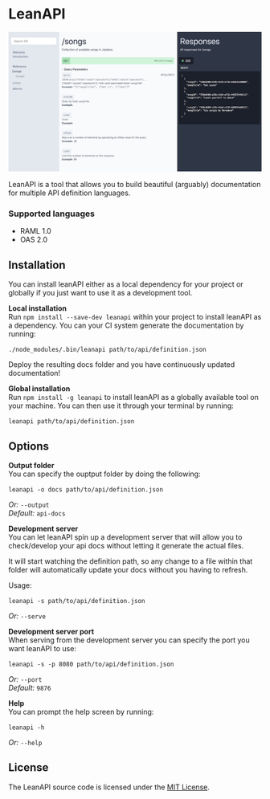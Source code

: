 # LeanAPI

![LeanAPI screenshot](./repository/readme-top.jpg)

LeanAPI is a tool that allows you to build beautiful (arguably) documentation for multiple API definition languages. 

### Supported languages
* RAML 1.0
* OAS 2.0

## Installation

You can install leanAPI either as a local dependency for your project or globally if you just want to use it as a development tool.

**Local installation**  
Run `npm install --save-dev leanapi` within your project to install leanAPI as a dependency. You can your CI system generate the documentation by running:

```
./node_modules/.bin/leanapi path/to/api/definition.json
```

Deploy the resulting docs folder and you have continuously updated documentation!

**Global installation**  
Run `npm install -g leanapi` to install leanAPI as a globally available tool on your machine. You can then use it through your terminal by running:

```
leanapi path/to/api/definition.json
```

## Options

**Output folder**  
You can specify the ouptput folder by doing the following:
```
leanapi -o docs path/to/api/definition.json
```
*Or:* `--output`  
*Default:* `api-docs`

**Development server**  
You can let leanAPI spin up a development server that will allow you to check/develop your api docs without letting it generate the actual files.

It will start watching the definition path, so any change to a file within that folder will automatically update your docs without you having to refresh.

Usage:
```
leanapi -s path/to/api/definition.json
```
*Or:* `--serve`

**Development server port**  
When serving from the development server you can specify the port you want leanAPI to use:

```
leanapi -s -p 8080 path/to/api/definition.json
```

*Or:* `--port`  
*Default:* `9876`

**Help**  
You can prompt the help screen by running:
```
leanapi -h
```

*Or:* `--help`

## License
The LeanAPI source code is licensed under the [MIT License](https://github.com/bastuijnman/leanapi/blob/master/LICENSE).